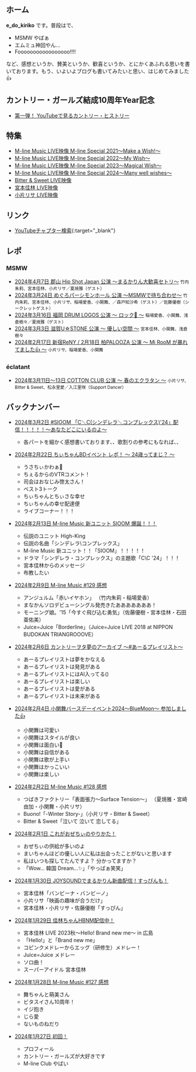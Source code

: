 ## ホーム

**e_do_kiriko** です。普段は[<i class="fa-lg fa-brands fa-square-x-twitter"></i>](https://twitter.com/e_do_kiriko)で、

* MSMW やばぁ
* エムミュ神回やん…
* Fooooooooooooooooo!!!!

など、感想というか、賛美というか、歓喜というか、とにかくあふれる思いを書いております。もう、いよいよブログも書いてみたいと思い、はじめてみました👍

## カントリー・ガールズ結成10周年Year記念

* [第一弾！ YouTubeで見るカントリー・ヒストリー](docs/country.md)

## 特集

* [M-line Music LIVE映像 M-line Special 2021～Make a Wish!～](docs/MSMW2021.md)
* [M-line Music LIVE映像 M-line Special 2022～My Wish～](docs/MSMW2022.md)
* [M-line Music LIVE映像 M-line Special 2023～Magical Wish～](docs/MSMW2023.md)
* [M-line Music LIVE映像 M-line Special 2024～Many well wishes～](docs/MSMW2024.md)
* [Bitter & Sweet LIVE映像](docs/bittersweet.md)
* [宮本佳林 LIVE映像](docs/karin.md)
* [小片リサ LIVE映像](docs/risa.md)

## リンク

* [YouTubeチャプター検索](https://yfa33676.github.io/youtube){:target="_blank"}

## レポ

### MSMW
* [2024年4月7日 郡山 Hip Shot Japan 公演 ～まるかりん大歓喜セトリ～](docs/20240408.md) <small>竹内朱莉、宮本佳林、小片リサ／夏焼雅（ゲスト）</small>
* [2024年3月24日 めぐろパーシモンホール 公演 ～MSMWで待ち合わせ～](docs/20240325.md) <small>竹内朱莉、宮本佳林、小片リサ、稲場愛香、小関舞、／森戸知沙希（ゲスト）／佐藤優樹（シークレットゲスト）</small>
* [2024年3月16日 福岡 DRUM LOGOS 公演 ～ ロック🤘 ～](docs/20240320.md) <small>稲場愛香、小関舞、浅倉樹々／夏焼雅（ゲスト）</small>
* [2024年3月3日 滋賀U☆STONE 公演 ～ 優しい空間 ～](docs/20240305.md) <small>宮本佳林、小関舞、浅倉樹々</small>
* [2024年2月17日 新宿ReNY / 2月18日 柏PALOOZA 公演 ～ Mi RooM が暴れてました👍 ～](docs/20240221.md) <small>小片リサ、稲場愛香、小関舞</small>

### éclatant 
* [2024年3月11日～13日 COTTON CLUB 公演 ～ 春のエクラタン ～](docs/20240315.md) <small>小片リサ、Bitter & Sweet、松永里愛／入江里咲（Support Dancer）</small>

## バックナンバー

* [2024年3月2日 #SIOOM 「C＼C(シンデレラ＼コンプレックス)'24」配信！！！！！～あなたどこにいるのよ～](docs/20240302.md)
  * 各パートを細かく感想書いております、、歌割りの参考にもなれば、、

* [2024年2月22日 ちぃちゃんBDイベント レポ！ ～ 24歳ってまじ？ ～](docs/20240222.md)
  * うさちぃかわぁ🐇
  * ちぇるからのVTRコメント！
  * 司会はおなじみ啓太さん！
  * ベスト3トーク
  * ちぃちゃんとちぃさな幸せ
  * ちぃちゃんの幸せ配達便
  * ライブコーナー！！！

* [2024年2月13日 M-line Music 新ユニット SIOOM 爆誕！！！](docs/20240213.md)
  * 伝説のユニット High-King
  * 伝説の名曲「シンデレラ\コンプレックス」
  * M-line Music 新ユニット！！「SIOOM」！！！！！
  * ドラマ「シンデレラ・コンプレックス」の主題歌「C\C '24」！！！
  * 宮本佳林からのメッセージ
  * 布教したい

* [2024年2月9日 M-line Music #129 感想](docs/20240209.md)
  * アンジュルム「赤いイヤホン」 （竹内朱莉・稲場愛香）
  * まなかんソロデビューシングル発売きたあああああああ！
  * モーニング娘。'15「今すぐ飛び込む勇気」（佐藤優樹・宮本佳林・石田亜佑美）
  * Juice=Juice「Borderline」（Juice=Juice LIVE 2018 at NIPPON BUDOKAN TRIANGROOOVE）

* [2024年2月6日 カントリーヲタ夢のアーカイブ ～#あーるプレイリスト～](docs/20240206.md)
  * あーるプレイリストは夢をかなえる
  * あーるプレイリストは発見がある
  * あーるプレイリストにはAI入ってる()
  * あーるプレイリストは楽しい
  * あーるプレイリストは愛がある
  * あーるプレイリストは未来がある

* [2024年2月4日 小関舞バースデーイベント2024～BlueMoon～ 参加しました👍](docs/20240204.md)
  * 小関舞は可愛い
  * 小関舞はスタイルが良い
  * 小関舞は面白い🍑
  * 小関舞は自信がある
  * 小関舞は歌が上手い
  * 小関舞はかっこいい
  * 小関舞は楽しい

* [2024年2月2日 M-line Music #128 感想](docs/20240202.md)
  * つばきファクトリー「表面張力～Surface Tension～」 （夏焼雅・宮崎由加・小関舞・小片リサ）
  * Buono!「-Winter Story-」（小片リサ・Bitter & Sweet）
  * Bitter & Sweet「泣いて 泣いて 恋してる」

* [2024年2月1日 これがおぜちぃのやりかた！](docs/20240201.md)
  * おぜちぃの供給が多いのよ
  * まいちゃんほどの優しい人に私は出会ったことがないと思います 
  * 私はいつも探してたんですよ？ 分かってますか？
  * 「Wow... 韓国 Dream...✨」「やっばぁ笑笑」

* [2024年1月30日 JOYSOUNDでまるかりん新曲配信！すっぴんも！](docs/20240130.md)
  * 宮本佳林「バンビーナ・バンビーノ」
  * 小片リサ「映画の趣味が合うだけ」
  * 宮本佳林・小片リサ・佐藤優樹「すっぴん」

* [2024年1月29日 佳林ちゃんHBNM配信中！](docs/20240129.md)
  * 宮本佳林 LIVE 2023秋～Hello! Brand new me～ in 広島
  * 「Hello!」と「Brand new me」
  * コピンクメドレーからエッグ（研修生）メドレー！
  * Juice=Juice メドレー
  * ソロ曲！
  * スーパーアイドル 宮本佳林

* [2024年1月28日 M-line Music #127 感想](docs/20240128.md)
  * 舞ちゃんと萌美さん
  * ビタスイさん10周年！
  * イジ抱き
  * じら愛
  * ないものねだり

* [2024年1月27日 初回！](docs/20240127.md)
  * プロフィール
  * カントリー・ガールズが大好きです
  * M-line Club やばい 
